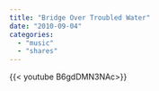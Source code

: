 ```yaml
---
title: "Bridge Over Troubled Water"
date: "2010-09-04"
categories:
  - "music"
  - "shares"
---
```


<div style="width: 70vw;">{{< youtube B6gdDMN3NAc>}}</div>
